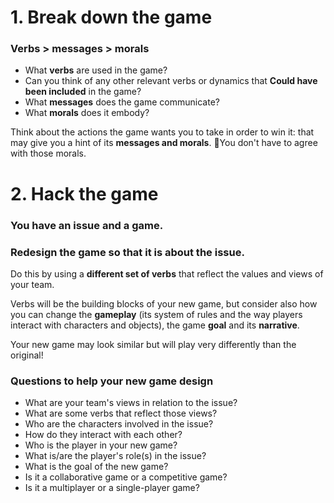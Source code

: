 # 1. Break down the game

### Verbs > messages > morals

* What **verbs** are used in the game?
* Can you think of any other relevant verbs or dynamics that **Could have been included** in the game?
* What **messages** does the game communicate?
* What **morals** does it embody? 

Think about the actions the game wants you to take in order to win it: that may give you a hint of its **messages and morals**. 
  You don't have to agree with those morals.
 
# 2. Hack the game

### You have an issue and a game.
### Redesign the game so that it is about the issue.

Do this by using a **different set of verbs** that reflect the values and views of your team.

Verbs will be the building blocks of your new game, but consider also how you can change the **gameplay** (its system of rules and the way players interact with characters and objects), the game **goal** and its **narrative**.

Your new game may look similar but will play very differently than the original!

### Questions to help your new game design

* What are your team's views in relation to the issue?
* What are some verbs that reflect those views?
* Who are the characters involved in the issue?
* How do they interact with each other?
* Who is the player in your new game?
* What is/are the player's role(s) in the issue?   
* What is the goal of the new game?   
* Is it a collaborative game or a competitive game?
* Is it a multiplayer or a single-player game?                